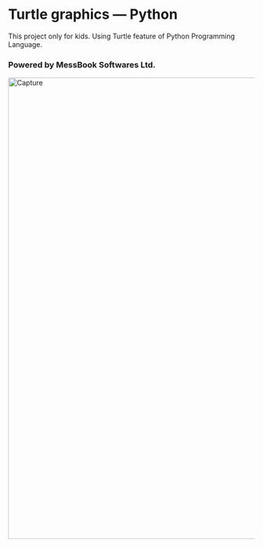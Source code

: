 # Turtle graphics — Python
This project only for kids. Using Turtle feature of Python Programming Language.<br>
### Powered by MessBook Softwares Ltd.

<img width="942" alt="Capture" src="https://user-images.githubusercontent.com/74938805/100235944-37d07280-2f57-11eb-9747-608eb79d8861.PNG">
